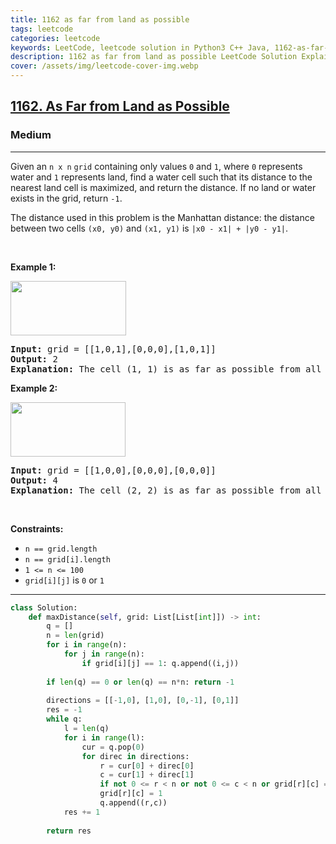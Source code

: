 ```yaml
---
title: 1162 as far from land as possible
tags: leetcode
categories: leetcode
keywords: LeetCode, leetcode solution in Python3 C++ Java, 1162-as-far-from-land-as-possible solution
description: 1162 as far from land as possible LeetCode Solution Explained
cover: /assets/img/leetcode-cover-img.webp
---
```





<h2><a href="https://leetcode.com/problems/as-far-from-land-as-possible/">1162. As Far from Land as Possible</a></h2><h3>Medium</h3><hr><div><p>Given an <code>n x n</code> <code>grid</code>&nbsp;containing only values <code>0</code> and <code>1</code>, where&nbsp;<code>0</code> represents water&nbsp;and <code>1</code> represents land, find a water cell such that its distance to the nearest land cell is maximized, and return the distance.&nbsp;If no land or water exists in the grid, return <code>-1</code>.</p>

<p>The distance used in this problem is the Manhattan distance:&nbsp;the distance between two cells <code>(x0, y0)</code> and <code>(x1, y1)</code> is <code>|x0 - x1| + |y0 - y1|</code>.</p>

<p>&nbsp;</p>
<p><strong>Example 1:</strong></p>
<img alt="" src="https://assets.leetcode.com/uploads/2019/05/03/1336_ex1.JPG" style="width: 185px; height: 87px;">
<pre><strong>Input:</strong> grid = [[1,0,1],[0,0,0],[1,0,1]]
<strong>Output:</strong> 2
<strong>Explanation:</strong> The cell (1, 1) is as far as possible from all the land with distance 2.
</pre>

<p><strong>Example 2:</strong></p>
<img alt="" src="https://assets.leetcode.com/uploads/2019/05/03/1336_ex2.JPG" style="width: 184px; height: 87px;">
<pre><strong>Input:</strong> grid = [[1,0,0],[0,0,0],[0,0,0]]
<strong>Output:</strong> 4
<strong>Explanation:</strong> The cell (2, 2) is as far as possible from all the land with distance 4.
</pre>

<p>&nbsp;</p>
<p><strong>Constraints:</strong></p>

<ul>
	<li><code>n == grid.length</code></li>
	<li><code>n == grid[i].length</code></li>
	<li><code>1 &lt;= n&nbsp;&lt;= 100</code></li>
	<li><code>grid[i][j]</code>&nbsp;is <code>0</code> or <code>1</code></li>
</ul>
</div>

---




```python
class Solution:
    def maxDistance(self, grid: List[List[int]]) -> int:
        q = []
        n = len(grid)
        for i in range(n):
            for j in range(n):
                if grid[i][j] == 1: q.append((i,j))
        
        if len(q) == 0 or len(q) == n*n: return -1
        
        directions = [[-1,0], [1,0], [0,-1], [0,1]]
        res = -1
        while q:
            l = len(q)
            for i in range(l):
                cur = q.pop(0)
                for direc in directions:
                    r = cur[0] + direc[0]
                    c = cur[1] + direc[1]
                    if not 0 <= r < n or not 0 <= c < n or grid[r][c] == 1: continue
                    grid[r][c] = 1
                    q.append((r,c))
            res += 1
        
        return res
```
